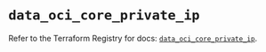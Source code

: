 # `data_oci_core_private_ip`

Refer to the Terraform Registry for docs: [`data_oci_core_private_ip`](https://registry.terraform.io/providers/oracle/oci/6.18.0/docs/data-sources/core_private_ip).
